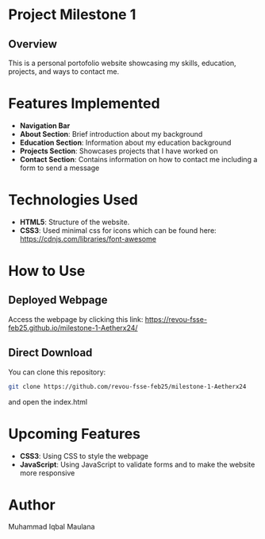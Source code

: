 # Project Milestone 1

## Overview 
This is a personal portofolio website showcasing my skills, education, projects, and ways to contact me. 

# Features Implemented 
- **Navigation Bar**
- **About Section**: Brief introduction about my background
- **Education Section**: Information about my education background
- **Projects Section**: Showcases projects that I have worked on
- **Contact Section**: Contains information on how to contact me including a form to send a message



# Technologies Used
- **HTML5**: Structure of the website.
- **CSS3**: Used minimal css for icons which can be found here:
https://cdnjs.com/libraries/font-awesome

# How to Use

## Deployed Webpage

Access the webpage by clicking this link: https://revou-fsse-feb25.github.io/milestone-1-Aetherx24/

## Direct Download

You can clone this repository:
```sh
git clone https://github.com/revou-fsse-feb25/milestone-1-Aetherx24
```
and open the index.html 


# Upcoming Features
- **CSS3**: Using CSS to style the webpage
- **JavaScript**: Using JavaScript to validate forms and to make the website more responsive

# Author
Muhammad Iqbal Maulana